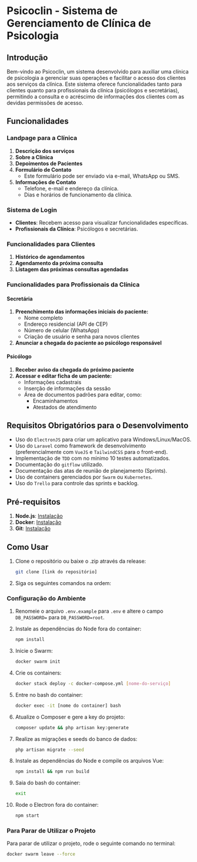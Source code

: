 # Psicoclin - Sistema de Gerenciamento de Clínica de Psicologia

## Introdução

Bem-vindo ao Psicoclin, um sistema desenvolvido para auxiliar uma clínica de psicologia a gerenciar suas operações e facilitar o acesso dos clientes aos serviços da clínica. Este sistema oferece funcionalidades tanto para clientes quanto para profissionais da clínica (psicólogos e secretárias), permitindo a consulta e o acréscimo de informações dos clientes com as devidas permissões de acesso.

## Funcionalidades

### Landpage para a Clínica
1. **Descrição dos serviços**
2. **Sobre a Clínica**
3. **Depoimentos de Pacientes**
4. **Formulário de Contato**
    - Este formulário pode ser enviado via e-mail, WhatsApp ou SMS.
5. **Informações de Contato**
    - Telefone, e-mail e endereço da clínica.
    - Dias e horários de funcionamento da clínica.

### Sistema de Login
- **Clientes**: Recebem acesso para visualizar funcionalidades específicas.
- **Profissionais da Clínica**: Psicólogos e secretárias.

### Funcionalidades para Clientes
1. **Histórico de agendamentos**
2. **Agendamento da próxima consulta**
3. **Listagem das próximas consultas agendadas**

### Funcionalidades para Profissionais da Clínica

#### Secretária
1. **Preenchimento das informações iniciais do paciente:**
    - Nome completo
    - Endereço residencial (API de CEP)
    - Número de celular (WhatsApp)
    - Criação de usuário e senha para novos clientes
2. **Anunciar a chegada do paciente ao psicólogo responsável**

#### Psicólogo
1. **Receber aviso da chegada do próximo paciente**
2. **Acessar e editar ficha de um paciente:**
    - Informações cadastrais
    - Inserção de informações da sessão
    - Área de documentos padrões para editar, como:
        - Encaminhamentos
        - Atestados de atendimento

## Requisitos Obrigatórios para o Desenvolvimento
- Uso do `ElectronJS` para criar um aplicativo para Windows/Linux/MacOS.
- Uso do `Laravel` como framework de desenvolvimento (preferencialmente com `VueJS` e `TailwindCSS` para o front-end).
- Implementação de `TDD` com no mínimo 10 testes automatizados.
- Documentação do `gitflow` utilizado.
- Documentação das atas de reunião de planejamento (Sprints).
- Uso de containers gerenciados por `Swarm` ou `Kubernetes`.
- Uso do `Trello` para controle das sprints e backlog.

## Pré-requisitos

1. **Node.js**: [Instalação](https://nodejs.org/en/download)
2. **Docker**: [Instalação](https://www.docker.com/products/docker-desktop)
3. **Git**: [Instalação](https://git-scm.com/downloads)

## Como Usar

1. Clone o repositório ou baixe o .zip através da release:
    ```sh
    git clone [link do repositório]
    ```

2. Siga os seguintes comandos na ordem:

### Configuração do Ambiente

1. Renomeie o arquivo `.env.example` para `.env` e altere o campo `DB_PASSWORD=` para `DB_PASSWORD=root`.

2. Instale as dependências do Node fora do container:
    ```sh
    npm install
    ```

3. Inicie o Swarm:
    ```sh
    docker swarm init
    ```

4. Crie os containers:
    ```sh
    docker stack deploy -c docker-compose.yml [nome-do-serviço]
    ```

5. Entre no bash do container:
    ```sh
    docker exec -it [nome do container] bash
    ```

6. Atualize o Composer e gere a key do projeto:
    ```sh
    composer update && php artisan key:generate
    ```

7. Realize as migrações e seeds do banco de dados:
    ```sh
    php artisan migrate --seed
    ```

8. Instale as dependências do Node e compile os arquivos Vue:
    ```sh
    npm install && npm run build
    ```

9. Saia do bash do container:
    ```sh
    exit
    ```

10. Rode o Electron fora do container:
    ```sh
    npm start
    ```

### Para Parar de Utilizar o Projeto
Para parar de utilizar o projeto, rode o seguinte comando no terminal:
```sh
docker swarm leave --force
```

